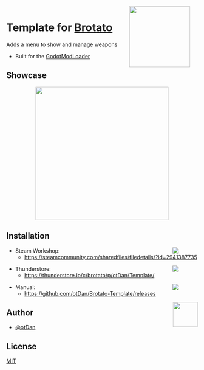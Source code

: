 <img align="right" src="https://github.com/otDan/Brotato-Template/blob/master/.publish/icon-full.png?raw=true" height="160" hspace="20"/>

# Template for [Brotato](https://store.steampowered.com/app/1942280/Brotato/)

Adds a menu to show and manage weapons
- Built for the [GodotModLoader](https://github.com/GodotModding/godot-mod-loader)

## Showcase
<p align="center"> 
    <img src="https://github.com/otDan/Brotato-Template/blob/master/.publish/showcase.png?raw=true" height="350" style="object-fit:scale-down;"/>
</p>

## Installation

<a href="https://steamcommunity.com/sharedfiles/filedetails/?id=2974580070">
    <img align="right" src="https://badgen.net/https/ostaszewski29.npkn.net/py-steam-subscribers-request/2974580070?icon=https://upload.wikimedia.org/wikipedia/commons/8/83/Steam_icon_logo.svg" hspace="50"/>
</a>

- Steam Workshop: 
  - https://steamcommunity.com/sharedfiles/filedetails/?id=2941387735

<a href="https://thunderstore.io/c/brotato/p/otDan/Template/">
    <img align="right" src="https://badgen.net/https/git-hub-badge-data.npkn.net/thunderstore-downloads-request/brotato/Template?icon=https://gcdn.thunderstore.io/static/ts/thunderstore-logomark-black.svg" hspace="50"/>
</a>

- Thunderstore: 
  - https://thunderstore.io/c/brotato/p/otDan/Template/

<a href="https://github.com/otDan/Brotato-Template/releases">
    <img align="right" src="https://badgen.net/github/assets-dl/otDan/Brotato-Template?icon=git&color=blue" hspace="50"/>
</a> 

- Manual: 
  - https://github.com/otDan/Brotato-Template/releases

<p align="left"> 
    <a href="https://www.paypal.com/paypalme/otdan">
        <img align="right" src="https://raw.githubusercontent.com/aha999/DonateButtons/master/Paypal.png" height="65"/>
    </a>
</p>



## Author
- [@otDan](https://www.github.com/otdan)

## License
[MIT](https://choosealicense.com/licenses/mit/)

